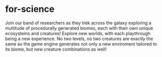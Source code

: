 for-science
===========

Join our band of researchers as they trek across the galaxy exploring a multitude of procedurally generated biomes, each with their own unique ecosystems and creatures! Explore new worlds, with each playthrough being a new experience. No two levels, no two creatures are exactly the same as the game engine generates not only a new enviroment tailored to its biome, but new creature combinations as well!
